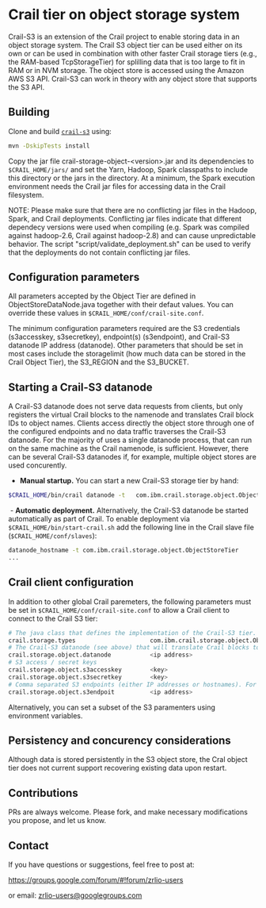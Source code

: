 # Crail tier on object storage system
Crail-S3 is an extension of the Crail project to enable storing data in an object storage system. 
The Crail S3 object tier can be used either on its own or can be used in combination with other faster Crail storage tiers (e.g., the RAM-based TcpStorageTier) for splilling data that is too large to fit in RAM or in NVM storage.
The object store is accessed using the Amazon AWS S3 API. Crail-S3 can work in theory with any object store that supports the S3 API.

## Building
Clone and build [`crail-s3`]() using:

```bash
mvn -DskipTests install
```

Copy the jar file crail-storage-object-\<version\>.jar and its dependencies to `$CRAIL_HOME/jars/` and set the Yarn, Hadoop, Spark classpaths to include this directory or the jars in the directory.
At a minimum, the Spark execution environment needs the Crail jar files for accessing data in the Crail filesystem.

NOTE: Please make sure that there are no conflicting jar files in the Hadoop, Spark, and Crail deployments.
Conflicting jar files indicate that different dependecy versions were used when compiling (e.g. Spark was compiled against hadoop-2.6, Crail against hadoop-2.8) and can cause unpredictable behavior.
The script "script/validate\_deployment.sh" can be used to verify that the deployments do not contain conflicting jar files. 


## Configuration parameters
All parameters accepted by the Object Tier are defined in ObjectStoreDataNode.java together with their defaut values. 
You can override these values in `$CRAIL_HOME/conf/crail-site.conf`.

The minimum configuration parameters required are the S3 credentials (s3accesskey, s3secretkey), endpoint(s) (s3endpoint), and Crail-S3 datanode IP address (datanode). 
Other parameters that should be set in most cases include the storagelimit (how much data can be stored in the Crail Object Tier), the S3\_REGION and the S3\_BUCKET.


## Starting a Crail-S3 datanode
A Crail-S3 datanode does not serve data requests from clients, but only registers the virtual Crail blocks to the namenode and translates Crail block IDs to object names. Clients access directly the object store through one of 
the configured endpoints and no data traffic traverses the Crail-S3 datanode. For the majority of uses a single datanode process, that can run on the same machine as the Crail namenode, is sufficient. However, there can be several Crail-S3 datanodes if, for example, multiple object stores are used concurently.

  - **Manual startup.** You can start a new Crail-S3 storage tier by hand:
```bash 
$CRAIL_HOME/bin/crail datanode -t   com.ibm.crail.storage.object.ObjectStoreTier
```

  - **Automatic deployment.** Alternatively, the Crail-S3 datanode be started automatically as part of Crail. To enable deployment via `$CRAIL_HOME/bin/start-crail.sh` add the following line in the Crail slave file (`$CRAIL_HOME/conf/slaves`): 
```bash
datanode_hostname -t com.ibm.crail.storage.object.ObjectStoreTier
...
```

## Crail client configuration
In addition to other global Crail paremeters, the following parameters must be set in `$CRAIL_HOME/conf/crail-site.conf` to allow a Crail client to connect to the Crail S3 tier:

```bash
# The java class that defines the implementation of the Crail-S3 tier. Please note that crail.storage.types is a comma separated list of storage tier types which defines the priority order in which the storage tiers are filled.
crail.storage.types                     com.ibm.crail.storage.object.ObjectStorageTier
# The Crail-S3 datanode (see above) that will translate Crail blocks to object names
crail.storage.object.datanode           <ip address>
# S3 access / secret keys
crail.storage.object.s3accesskey        <key>
crail.storage.object.s3secretkey        <key>
# Comma separated S3 endpoints (either IP addresses or hostnames). For example s3.amazonaws.com. In case of multiple endpoints, each client transfers data through all endpoints.
crail.storage.object.s3endpoit          <ip address>
```
Alternatively, you can set a subset of the S3 paramenters using environment variables.


## Persistency and concurency considerations
Although data is stored persistently in the S3 object store, the Cral object tier does not current support recovering existing data upon restart. 


## Contributions
PRs are always welcome. Please fork, and make necessary modifications you propose, and let us know.


## Contact

If you have questions or suggestions, feel free to post at:

https://groups.google.com/forum/#!forum/zrlio-users

or email: zrlio-users@googlegroups.com  
